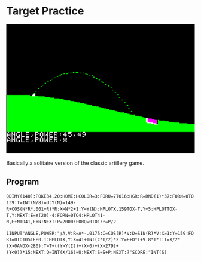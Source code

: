 # Target Practice

![image](media/target-practice.png "Target Practice Screenshot")

Basically a solitaire version of the classic artillery game.

## Program

`0DIMY(140):POKE34,20:HOME:HCOLOR=3:FORU=7TO16:HGR:R=RND(1)*37:FORN=0TO139:T=INT(N/8)=U:Y(N)=149-R+COS(N*R*.001+R)*R:X=N*2+1:Y=Y(N):HPLOTX,159TOX-T,Y+5:HPLOTTOX-T,Y:NEXT:E=Y(20)-4:FORN=0TO4:HPLOT41-N,E+NTO41,E+N:NEXT:P=2000:FORQ=0TO1:P=P/2`

`1INPUT"ANGLE,POWER:";A,V:R=A*-.0175:C=COS(R)*V:D=SIN(R)*V:X=1:Y=159:FORT=0TO10STEP0.1:HPLOTX,Y:X=41+INT(C*T/2)*2:Y=E+D*T+9.8*T*T:I=X/2*(X>0ANDX<280):T=T+((Y>Y(I))+(X<0)+(X>279)+(Y<0))*15:NEXT:Q=INT(X/16)=U:NEXT:S=S+P:NEXT:?"SCORE:"INT(S)`
